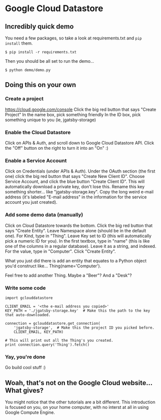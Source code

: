 # Google Cloud Datastore

## Incredibly quick demo

You need a few packages, so take a look at requirements.txt and `pip install` them.

    $ pip install -r requirements.txt

Then you should be all set to run the demo...

    $ python demo/demo.py

## Doing this on your own

### Create a project

https://cloud.google.com/console
Click the big red button that says "Create Project"
In the name box, pick something friendly
In the ID box, pick something unique to you (ie, jgatsby-storage)

### Enable the Cloud Datastore

Click on APIs & Auth, and scroll down to Google Cloud Datastore API.
Click the "Off" button on the right to turn it into an "On" :)

### Enable a Service Account

Click on Credentials (under APIs & Auth).
Under the OAuth section (the first one) click the big red button that says "Create New Client ID".
Choose Service Account, and click the blue button "Create Client ID".
This will automatically download a private key, don't lose this.
Rename this key something shorter... like "jgatsby-storage.key".
Copy the long weird e-mail address
(it's labeled "E-mail address" in the information for the service account you just created).

### Add some demo data (manually)

Click on Cloud Datastore towards the bottom.
Click the big red button that says "Create Entity".
Leave Namespace alone (should be in the default one).
For Kind, type in "Thing".
Leave Key set to ID (this will automatically pick a numeric ID for you).
In the first textbox, type in "name" (this is like one of the columns in a regular database).
Leave it as a string, and indexed.
For the value, type in "Computer".
Click "Create Entity".

What you just did there is add an entity that equates to a Python object you'd construct like... Thing(name='Computer').

Feel free to add another Thing. Maybe a "Beer"? And a "Desk"?

### Write some code

    import gclouddatastore

    CLIENT_EMAIL = '<the e-mail address you copied>'
    KEY_PATH = './jgatsby-storage.key'  # Make this the path to the key that auto-downloaded.

    connection = gclouddatastore.get_connection(
        'jgatsby-storage',  # Make this the project ID you picked before.
        CLIENT_EMAIL, KEY_PATH)

    # This will print out all the Thing's you created.
    print connection.query('Thing').fetch()

### Yay, you're done

Go build cool stuff :)

## Woah, that's not on the Google Cloud website... What gives?

You might notice that the other tutorials are a bit different.
This introduction is focused on you, on your home computer, with no interst
at all in using Google Compute Engine.
